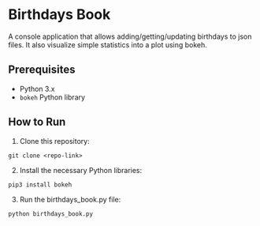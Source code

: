 # Birthdays Book
A console application that allows adding/getting/updating birthdays to json files. It also visualize simple statistics into a plot using bokeh.

## Prerequisites
- Python 3.x
- `bokeh` Python library
## How to Run

1. Clone this repository:
```
git clone <repo-link>
```
2. Install the necessary Python libraries:
```
pip3 install bokeh
```
3. Run the birthdays_book.py file:
```
python birthdays_book.py
```
